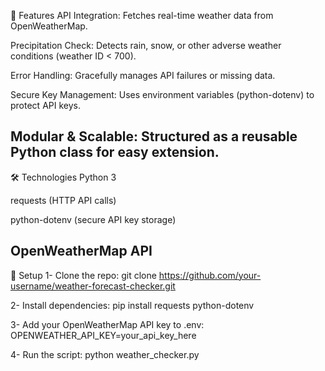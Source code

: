 🔧 Features
API Integration: Fetches real-time weather data from OpenWeatherMap.

Precipitation Check: Detects rain, snow, or other adverse weather conditions (weather ID < 700).

Error Handling: Gracefully manages API failures or missing data.

Secure Key Management: Uses environment variables (python-dotenv) to protect API keys.

Modular & Scalable: Structured as a reusable Python class for easy extension.
-----------------------------------------------------------------------------------------------

🛠️ Technologies
Python 3

requests (HTTP API calls)

python-dotenv (secure API key storage)

OpenWeatherMap API
----------------------------------------------------------------------------------------------
🚀 Setup
1- Clone the repo:
git clone https://github.com/your-username/weather-forecast-checker.git


2- Install dependencies:
pip install requests python-dotenv


3- Add your OpenWeatherMap API key to .env:
OPENWEATHER_API_KEY=your_api_key_here


4- Run the script:
python weather_checker.py
